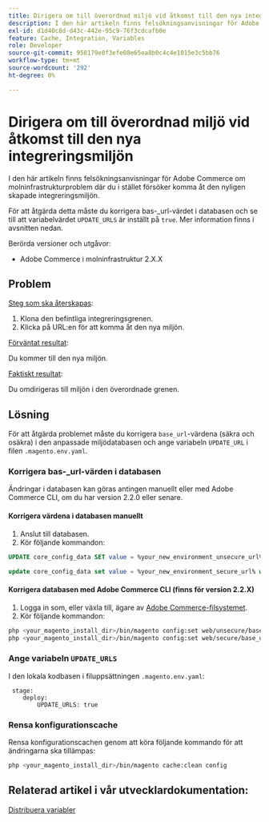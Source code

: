 ```yaml
---
title: Dirigera om till överordnad miljö vid åtkomst till den nya integreringsmiljön
description: I den här artikeln finns felsökningsanvisningar för Adobe Commerce om molninfrastrukturproblem där du i stället försöker komma åt den nyligen skapade integreringsmiljön.
exl-id: d1d40c8d-d43c-442e-95c9-76f3cdcafb0e
feature: Cache, Integration, Variables
role: Developer
source-git-commit: 958179e0f3efe08e65ea8b0c4c4e1015e3c5bb76
workflow-type: tm+mt
source-wordcount: '292'
ht-degree: 0%

---
```


# Dirigera om till överordnad miljö vid åtkomst till den nya integreringsmiljön

I den här artikeln finns felsökningsanvisningar för Adobe Commerce om molninfrastrukturproblem där du i stället försöker komma åt den nyligen skapade integreringsmiljön.

För att åtgärda detta måste du korrigera bas-\_url-värdet i databasen och se till att variabelvärdet `UPDATE_URLS` är inställt på `true`. Mer information finns i avsnitten nedan.

Berörda versioner och utgåvor:

* Adobe Commerce i molninfrastruktur 2.X.X

## Problem

<u>Steg som ska återskapas</u>:

1. Klona den befintliga integreringsgrenen.
1. Klicka på URL:en för att komma åt den nya miljön.

<u>Förväntat resultat</u>:

Du kommer till den nya miljön.

<u>Faktiskt resultat</u>:

Du omdirigeras till miljön i den överordnade grenen.

## Lösning

För att åtgärda problemet måste du korrigera `base_url`-värdena (säkra och osäkra) i den anpassade miljödatabasen och ange variabeln `UPDATE_URL` i filen `.magento.env.yaml`.

### Korrigera bas-\_url-värden i databasen

Ändringar i databasen kan göras antingen manuellt eller med Adobe Commerce CLI, om du har version 2.2.0 eller senare.

#### Korrigera värdena i databasen manuellt

1. Anslut till databasen.
1. Kör följande kommandon:

```sql
UPDATE core_config_data SET value = %your_new_environment_unsecure_url% WHERE path="web/unsecure/base_url"
```

```sql
update core_config_data set value = %your_new_environment_secure_url% where path="web/secure/base_url"
```

#### Korrigera databasen med Adobe Commerce CLI (finns för version 2.2.X)

1. Logga in som, eller växla till, ägare av [Adobe Commerce-filsystemet](https://experienceleague.adobe.com/docs/commerce-operations/installation-guide/prerequisites/web-server/apache.html?lang=sv-SE).
1. Kör följande kommandon:

```bash
php <your_magento_install_dir>/bin/magento config:set web/unsecure/base_url http://example.com
php <your_magento_install_dir>/bin/magento config:set web/secure/base_url https://example.com
```

### Ange variabeln `UPDATE_URLS`

I den lokala kodbasen i filuppsättningen `.magento.env.yaml`:

```
 stage:
    deploy:
        UPDATE_URLS: true
```

### Rensa konfigurationscache

Rensa konfigurationscachen genom att köra följande kommando för att ändringarna ska tillämpas:

```bash
php <your_magento_install_dir>/bin/magento cache:clean config
```

## Relaterad artikel i vår utvecklardokumentation:

[Distribuera variabler](https://experienceleague.adobe.com/docs/commerce-cloud-service/user-guide/configure/env/stage/variables-deploy.html?lang=sv-SE)
